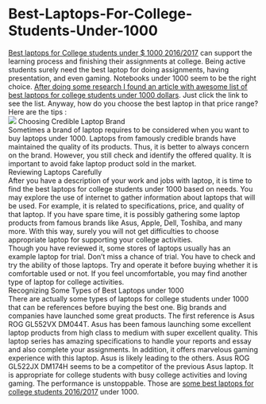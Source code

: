 # Best-Laptops-For-College-Students-Under-1000
<a href="https://github.com/mbakdesy/Best-Laptops-For-College-Students-Under-1000/">Best laptops for College students under $ 1000 2016/2017</a>
 can support the learning process and finishing their assignments at college. Being active students surely need the best laptop for doing assignments, having presentation, and even gaming. Notebooks under 1000 seem to be the right choice.  <a href="http://rajalaptop.com/student-notebook-under-1000/">After doing some research I found an article with awesome list of best laptops for college students under 1000 dollars</a>. Just click the link to see the list. Anyway, how do you choose the best laptop in that price range? Here are the tips :<br>
<img src="http://2.bp.blogspot.com/-bt-q4qWXDBg/VKe_XD6LSoI/AAAAAAAABSE/heX7DEmU7Vo/s1600/lenovo-laptop-convertible-yoga-2-13-inch-orange.jpg" />
Choosing Credible Laptop Brand<br>
Sometimes a brand of laptop requires to be considered when you want to buy laptops under 1000. Laptops from famously credible brands have maintained the quality of its products. Thus, it is better to always concern on the brand. However, you still check and identify the offered quality. It is important to avoid fake laptop product sold in the market.<br>
Reviewing Laptops Carefully<br>
After you have a description of your work and jobs with laptop, it is time to find the best laptops for college students under 1000 based on needs. You may explore the use of internet to gather information about laptops that will be used. For example, it is related to specifications, price, and quality of that laptop. If you have spare time, it is possibly gathering some laptop products from famous brands like Asus, Apple, Dell, Toshiba, and many more. With this way, surely you will not get difficulties to choose appropriate laptop for supporting your college activities.<br>
Though you have reviewed it, some stores of laptops usually has an example laptop for trial. Don’t miss a chance of trial. You have to check and try the ability of those laptops. Try and operate it before buying whether it is comfortable used or not. If you feel uncomfortable, you may find another type of laptop for college activities.<br>
Recognizing Some Types of Best Laptops under 1000<br>
There are actually some types of laptops for college students under 1000 that can be references before buying the best one. Big brands and companies have launched some great products. The first reference is Asus ROG GL552VX DM044T. Asus has been famous launching some excellent laptop products from high class to medium with super excellent quality. This laptop series has amazing specifications to handle your reports and essay and also complete your assignments. In addition, it offers marvelous gaming experience with this laptop. Asus is likely leading to the others. Asus ROG GL522JX DM174H seems to be a competitor of the previous Asus laptop. It is appropriate for college students with busy college activities and loving gaming. The performance is unstoppable. Those are <a href="http://rajalaptop.com/student-notebooks/">some best laptops for college students 2016/2017</a> under 1000.<br>


